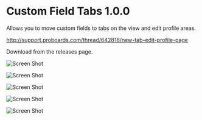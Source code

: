 Custom Field Tabs 1.0.0
=======================

Allows you to move custom fields to tabs on the view and edit profile areas.

http://support.proboards.com/thread/642818/new-tab-edit-profile-page

Download from the releases page.

![Screen Shot](https://i.imgur.com/P49hTz0.gif)

![Screen Shot](https://i.imgur.com/oWVFbQu.png)

![Screen Shot](https://i.imgur.com/sRwrp10.png)

![Screen Shot](https://i.imgur.com/crIi0Pr.png)

![Screen Shot](https://i.imgur.com/jLx0Xrs.png)
